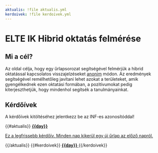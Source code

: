 ```yaml
---
aktualis: !file aktualis.yml
kerdoivek: !file kerdoivek.yml
---
```

# ELTE IK Hibrid oktatás felmérése

## Mi a cél?
Az oldal célja, hogy egy űrlapsorozat segítségével felmérjük a hibrid oktatással kapcsolatos visszajelzéseket [anonim](#!/anonim) módon. Az eredmények segítségével remélhetőleg javítani lehet azokat a területeket, amik gyengélkednek ezen oktatási formában, a pozitívumokat pedig kiterjeszthetjük, hogy mindenhol segítsék a tanulmányainkat.
<!-- Github pull test comment -->

## Kérdőívek
A kérdőívek kitöltéséhez jelentkezz be az INF-es azonosítóddal!
<section class="one columns">
{{#aktualis}}
<a href="{{link}}" class="hok-lblue card" target="_blank">
    <strong>{{day}}</strong>
    <p>Ez a legfrissebb kérdőív. Minden nap kikerül egy új űrlap az előző napról.</p>
</a>
{{/aktualis}}
{{#kerdoivek}}
<a href="{{link}}" class="gray card" target="_blank">
    <strong>{{day}}</strong>
</a>
{{/kerdoivek}}
</section>
